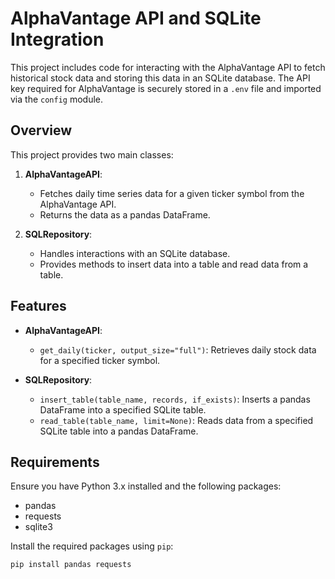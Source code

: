 # AlphaVantage API and SQLite Integration

This project includes code for interacting with the AlphaVantage API to fetch historical stock data and storing this data in an SQLite database. The API key required for AlphaVantage is securely stored in a `.env` file and imported via the `config` module.

## Overview

This project provides two main classes:

1. **AlphaVantageAPI**: 
   - Fetches daily time series data for a given ticker symbol from the AlphaVantage API.
   - Returns the data as a pandas DataFrame.

2. **SQLRepository**: 
   - Handles interactions with an SQLite database.
   - Provides methods to insert data into a table and read data from a table.

## Features

- **AlphaVantageAPI**:
  - `get_daily(ticker, output_size="full")`: Retrieves daily stock data for a specified ticker symbol.
  
- **SQLRepository**:
  - `insert_table(table_name, records, if_exists)`: Inserts a pandas DataFrame into a specified SQLite table.
  - `read_table(table_name, limit=None)`: Reads data from a specified SQLite table into a pandas DataFrame.

## Requirements

Ensure you have Python 3.x installed and the following packages:

- pandas
- requests
- sqlite3

Install the required packages using `pip`:

```bash
pip install pandas requests
